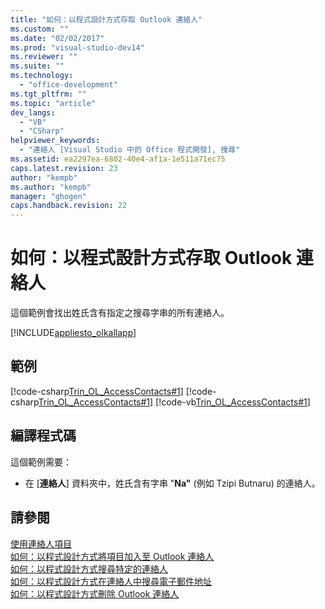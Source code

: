 ```yaml
---
title: "如何：以程式設計方式存取 Outlook 連絡人"
ms.custom: ""
ms.date: "02/02/2017"
ms.prod: "visual-studio-dev14"
ms.reviewer: ""
ms.suite: ""
ms.technology: 
  - "office-development"
ms.tgt_pltfrm: ""
ms.topic: "article"
dev_langs: 
  - "VB"
  - "CSharp"
helpviewer_keywords: 
  - "連絡人 [Visual Studio 中的 Office 程式開發], 搜尋"
ms.assetid: ea2297ea-6802-40e4-af1a-1e511a71ec75
caps.latest.revision: 23
author: "kempb"
ms.author: "kempb"
manager: "ghogen"
caps.handback.revision: 22
---
```

# 如何：以程式設計方式存取 Outlook 連絡人
  這個範例會找出姓氏含有指定之搜尋字串的所有連絡人。  
  
 [!INCLUDE[appliesto_olkallapp](../vsto/includes/appliesto-olkallapp-md.md)]  
  
## 範例  
 [!code-csharp[Trin_OL_AccessContacts#1](../snippets/csharp/VS_Snippets_OfficeSP/Trin_OL_AccessContacts/CS/trin_ol_accesscontacts/thisaddin.cs#1)]
 [!code-csharp[Trin_OL_AccessContacts#1](../snippets/csharp/VS_Snippets_OfficeSP/Trin_OL_AccessContacts/CS/backup/trin_ol_accesscontacts/thisaddin.cs#1)]
 [!code-vb[Trin_OL_AccessContacts#1](../snippets/visualbasic/VS_Snippets_OfficeSP/Trin_OL_AccessContacts/VB/thisaddin.vb#1)]  
  
## 編譯程式碼  
 這個範例需要：  
  
-   在 \[**連絡人**\] 資料夾中，姓氏含有字串 "**Na"** \(例如 Tzipi Butnaru\) 的連絡人。  
  
## 請參閱  
 [使用連絡人項目](../vsto/working-with-contact-items.md)   
 [如何：以程式設計方式將項目加入至 Outlook 連絡人](../vsto/how-to-programmatically-add-an-entry-to-outlook-contacts.md)   
 [如何：以程式設計方式搜尋特定的連絡人](../vsto/how-to-programmatically-search-for-a-specific-contact.md)   
 [如何：以程式設計方式在連絡人中搜尋電子郵件地址](../vsto/how-to-programmatically-search-for-an-e-mail-address-in-contacts.md)   
 [如何：以程式設計方式刪除 Outlook 連絡人](../vsto/how-to-programmatically-delete-outlook-contacts.md)  
  
  